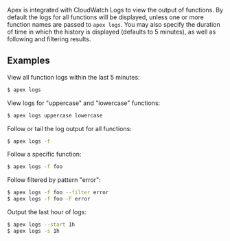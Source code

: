 
Apex is integrated with CloudWatch Logs to view the output of functions. By default the logs for all functions will be displayed, unless one or more function names are passed to `apex logs`. You may also specify the duration of time in which the history is displayed (defaults to 5 minutes), as well as following and filtering results.

## Examples

View all function logs within the last 5 minutes:

```sh
$ apex logs
```

View logs for "uppercase" and "lowercase" functions:

```sh
$ apex logs uppercase lowercase
```

Follow or tail the log output for all functions:

```sh
$ apex logs -f
```

Follow a specific function:

```sh
$ apex logs -f foo
```

Follow filtered by pattern "error":

```sh
$ apex logs -f foo --filter error
$ apex logs -f foo -F error
```

Output the last hour of logs:

```sh
$ apex logs --start 1h
$ apex logs -s 1h
```
